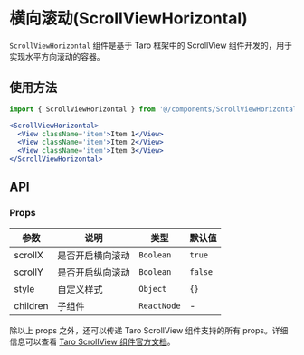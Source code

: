 # 横向滚动(ScrollViewHorizontal)

`ScrollViewHorizontal` 组件是基于 Taro 框架中的 ScrollView 组件开发的，用于实现水平方向滚动的容器。

## 使用方法

```jsx
import { ScrollViewHorizontal } from '@/components/ScrollViewHorizontal'

<ScrollViewHorizontal>
  <View className='item'>Item 1</View>
  <View className='item'>Item 2</View>
  <View className='item'>Item 3</View>
</ScrollViewHorizontal>
```

## API

### Props

| 参数 | 说明 | 类型 | 默认值 |
| ---- | ---- | ---- | ---- |
| scrollX | 是否开启横向滚动 | `Boolean` | `true` |
| scrollY | 是否开启纵向滚动 | `Boolean` | `false` |
| style | 自定义样式 | `Object` | `{}` |
| children | 子组件 | `ReactNode` | - |

除以上 props 之外，还可以传递 Taro ScrollView 组件支持的所有 props。详细信息可以查看 [Taro ScrollView 组件官方文档](https://taro-docs.jd.com/taro/docs/components/view#scrollview)。